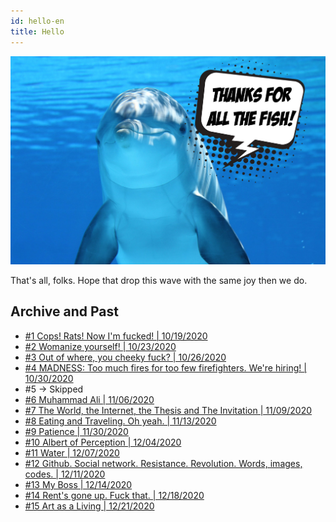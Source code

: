 ```yaml
---
id: hello-en
title: Hello
---
```


![img](../../static/img/dolphin-en.jpg)

That's all, folks. Hope that drop this wave with the same joy then we do.

## Archive and Past

* [#1 Cops! Rats! Now I'm fucked! | 10/19/2020](1-cops-en)
* [#2 Womanize yourself! | 10/23/2020](2-womanize-en)
* [#3 Out of where, you cheeky fuck? | 10/26/2020](3-out-where)
* [#4 MADNESS: Too much fires for too few firefighters. We're hiring! | 10/30/2020](4-madness-en)
* #5 -> Skipped
* [#6 Muhammad Ali | 11/06/2020](6-ali-en)
* [#7 The World, the Internet, the Thesis and The Invitation | 11/09/2020](7-invitation-en)
* [#8 Eating and Traveling. Oh yeah. | 11/13/2020](8-eating-traveling-en)
* [#9 Patience | 11/30/2020](9-patience-en)
* [#10 Albert of Perception | 12/04/2020](10-albert-perception-en)
* [#11 Water | 12/07/2020](11-water-en)
* [#12 Github. Social network. Resistance. Revolution. Words, images, codes. | 12/11/2020](12-github-en)
* [#13 My Boss | 12/14/2020](13-boss-en)
* [#14 Rent's gone up. Fuck that. | 12/18/2020](14-igpm-en)
* [#15 Art as a Living | 12/21/2020](15-artista-profissional-en)